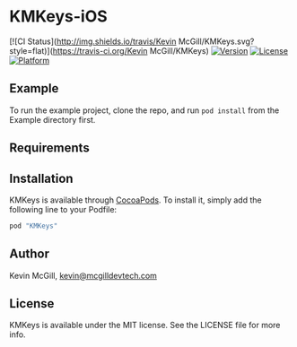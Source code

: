 # KMKeys-iOS

[![CI Status](http://img.shields.io/travis/Kevin McGill/KMKeys.svg?style=flat)](https://travis-ci.org/Kevin McGill/KMKeys)
[![Version](https://img.shields.io/cocoapods/v/KMKeys.svg?style=flat)](http://cocoapods.org/pods/KMKeys)
[![License](https://img.shields.io/cocoapods/l/KMKeys.svg?style=flat)](http://cocoapods.org/pods/KMKeys)
[![Platform](https://img.shields.io/cocoapods/p/KMKeys.svg?style=flat)](http://cocoapods.org/pods/KMKeys)

## Example

To run the example project, clone the repo, and run `pod install` from the Example directory first.

## Requirements

## Installation

KMKeys is available through [CocoaPods](http://cocoapods.org). To install
it, simply add the following line to your Podfile:

```ruby
pod "KMKeys"
```

## Author

Kevin McGill, kevin@mcgilldevtech.com

## License

KMKeys is available under the MIT license. See the LICENSE file for more info.
